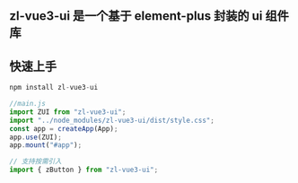 ## zl-vue3-ui 是一个基于 element-plus 封装的 ui 组件库

## 快速上手

```js
npm install zl-vue3-ui
```

```js
//main.js
import ZUI from "zl-vue3-ui";
import "../node_modules/zl-vue3-ui/dist/style.css";
const app = createApp(App);
app.use(ZUI);
app.mount("#app");
```

```js
// 支持按需引入
import { zButton } from "zl-vue3-ui";
```
